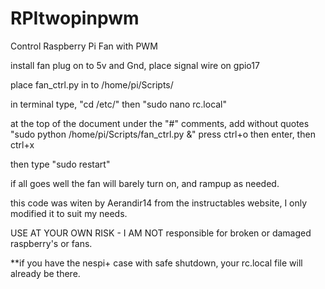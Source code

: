 # RPItwopinpwm
Control Raspberry Pi Fan with PWM

install fan plug on to 5v and Gnd, place signal wire on gpio17

place fan_ctrl.py in to /home/pi/Scripts/

in terminal type, "cd /etc/" then "sudo nano rc.local" 

at the top of the document under the "#" comments, add without quotes "sudo python /home/pi/Scripts/fan_ctrl.py &" 
press ctrl+o then enter, then ctrl+x

then type "sudo restart"

if all goes well the fan will barely turn on, and rampup as needed.

this code was witen by Aerandir14 from the instructables website, I only modified it to suit my needs.

USE AT YOUR OWN RISK - I AM NOT responsible for broken or damaged raspberry's or fans.

**if you have the nespi+ case with safe shutdown, your rc.local file will already be there.
